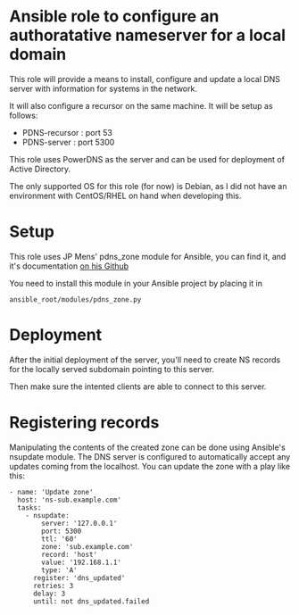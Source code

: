 # Ansible role to configure an authoratative nameserver for a local domain
This role will provide a means to install, configure and update a local DNS
server with information for systems in the network.

It will also configure a recursor on the same machine. It will be setup as follows:

* PDNS-recursor : port 53
* PDNS-server   : port 5300

This role uses PowerDNS as the server and can be used for deployment of
Active Directory.

The only supported OS for this role (for now) is Debian, as I did not have
an environment with CentOS/RHEL on hand when developing this.

# Setup
This role uses JP Mens' pdns_zone module for Ansible, you can find it, and it's
documentation [on his Github](https://github.com/jpmens/ansible-m-pdns_zone)

You need to install this module in your Ansible project by placing it in
```
ansible_root/modules/pdns_zone.py
```

# Deployment
After the initial deployment of the server, you'll need to create NS records
for the locally served subdomain pointing to this server.

Then make sure the intented clients are able to connect to this server.

# Registering records
Manipulating the contents of the created zone can be done using Ansible's
nsupdate module. The DNS server is configured to automatically accept any
updates coming from the localhost. You can update the zone with a play like
this:

```
- name: 'Update zone'
  host: 'ns-sub.example.com'
  tasks:
    - nsupdate:
        server: '127.0.0.1'
        port: 5300
        ttl: '60'
        zone: 'sub.example.com'
        record: 'host'
        value: '192.168.1.1'
        type: 'A'
      register: 'dns_updated'
      retries: 3
      delay: 3
      until: not dns_updated.failed
```
